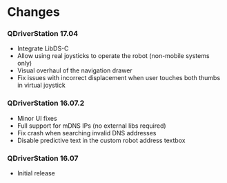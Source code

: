 # Changes

### QDriverStation 17.04

- Integrate LibDS-C
- Allow using real joysticks to operate the robot (non-mobile systems only)
- Visual overhaul of the navigation drawer
- Fix issues with incorrect displacement when user touches both thumbs in virtual joystick

### QDriverStation 16.07.2

- Minor UI fixes
- Full support for mDNS IPs (no external libs required)
- Fix crash when searching invalid DNS addresses
- Disable predictive text in the custom robot address textbox

### QDriverStation 16.07

- Initial release
